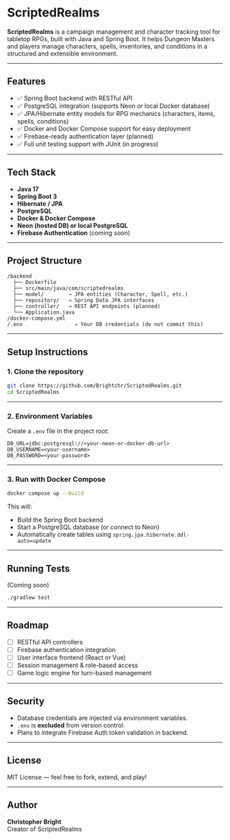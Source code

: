 # ScriptedRealms

**ScriptedRealms** is a campaign management and character tracking tool for tabletop RPGs, built with Java and Spring Boot. It helps Dungeon Masters and players manage characters, spells, inventories, and conditions in a structured and extensible environment.

---

## Features

- ✅ Spring Boot backend with RESTful API
- ✅ PostgreSQL integration (supports Neon or local Docker database)
- ✅ JPA/Hibernate entity models for RPG mechanics (characters, items, spells, conditions)
- ✅ Docker and Docker Compose support for easy deployment
- ✅ Firebase-ready authentication layer (planned)
- ✅ Full unit testing support with JUnit (in progress)

---

## Tech Stack

- **Java 17**
- **Spring Boot 3**
- **Hibernate / JPA**
- **PostgreSQL**
- **Docker & Docker Compose**
- **Neon (hosted DB) or local PostgreSQL**
- **Firebase Authentication** (coming soon)

---

## Project Structure

```
/backend
  ├── Dockerfile
  ├── src/main/java/com/scriptedrealms
  ├── model/        → JPA entities (Character, Spell, etc.)
  ├── repository/   → Spring Data JPA interfaces
  ├── controller/   → REST API endpoints (planned)
  └── Application.java
/docker-compose.yml
/.env                 → Your DB credentials (do not commit this)
```

---

## Setup Instructions

### 1. Clone the repository

```bash
git clone https://github.com/Brightchr/ScriptedRealms.git
cd ScriptedRealms
```

---

### 2. Environment Variables

Create a `.env` file in the project root:

```
DB_URL=jdbc:postgresql://<your-neon-or-docker-db-url>
DB_USERNAME=<your-username>
DB_PASSWORD=<your-password>
```

---

### 3. Run with Docker Compose

```bash
docker compose up --build
```

This will:
- Build the Spring Boot backend
- Start a PostgreSQL database (or connect to Neon)
- Automatically create tables using `spring.jpa.hibernate.ddl-auto=update`

---

## Running Tests

(Coming soon)

```bash
./gradlew test
```

---

## Roadmap

- [ ] RESTful API controllers
- [ ] Firebase authentication integration
- [ ] User interface frontend (React or Vue)
- [ ] Session management & role-based access
- [ ] Game logic engine for turn-based management

---

## Security

- Database credentials are injected via environment variables.
- `.env` is **excluded** from version control.
- Plans to integrate Firebase Auth token validation in backend.

---

## License

MIT License — feel free to fork, extend, and play!

---

## Author

**Christopher Bright**  
Creator of ScriptedRealms  
